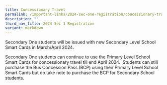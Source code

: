 ```yaml
---
title: Concessionary Travel
permalink: /important-links/2024-sec-one-registration/concessionary-travel/
description: ""
third_nav_title: 2024 Sec 1 Registration
variant: markdown
---
```

Secondary One students will be issued with new Secondary Level School Smart Cards in March/April 2024.

  

Secondary One students can continue to use the Primary Level School Smart Cards for concessionary travel till end April 2024.  Students can still purchase the Bus Concession Pass (BCP) using their Primary Level School Smart Cards but do take note to purchase the BCP for Secondary School students.